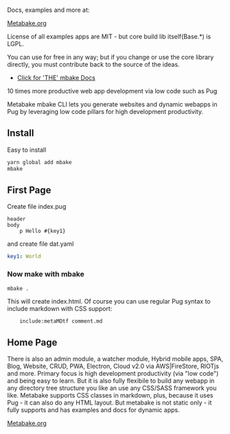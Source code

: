 
Docs, examples and more at:

[Metabake.org](http://www.metabake.org)

License of all examples apps are MIT - but core build lib itself(Base.*) is LGPL.

You can use for free in any way; but if you change or use the core library directly, you must contribute back to the source of the ideas.



- [Click for 'THE' mbake Docs](http://doc.metabake.org/mbake/)

10 times more productive web app development via low code such as Pug

Metabake mbake CLI lets you generate websites and dynamic webapps in Pug by leveraging low code pillars for high development productivity.

## Install

Easy to install

```sh
yarn global add mbake
mbake
```

## First Page

Create file index.pug
```pug
header
body
    p Hello #{key1}
```
and create file dat.yaml
```yaml
key1: World
```

### Now make with mbake

```sh
mbake .
```

This will create index.html. Of course you can use regular Pug syntax to include markdown with CSS support:
```pug
    include:metaMDtf comment.md
```

## Home Page

There is also an admin module, a watcher module, Hybrid mobile apps, SPA, Blog, Website, CRUD, PWA, Electron, Cloud v2.0 via AWS|FireStore, RIOTjs and more. 
Primary focus is high development productivity (via "low code") and being easy to learn. But it is also fully flexibile to build any webapp in any directory tree structure you like an use any CSS/SASS framework you like.
Metabake supports CSS classes in markdown, plus, because it uses Pug - it can also do any HTML layout. But metabake is not static only - it fully supports and has examples and docs for dynamic apps.

[Metabake.org](http://www.metabake.org)